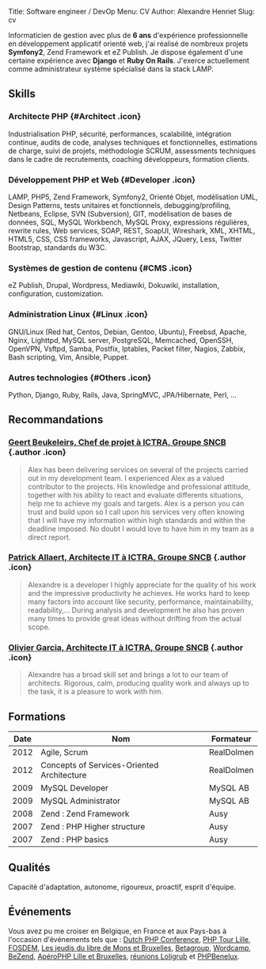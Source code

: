 Title: Software engineer / DevOp
Menu: CV
Author: Alexandre Henriet
Slug: cv

Informaticien de gestion avec plus de **6 ans** d'expérience professionnelle en développement applicatif orienté web, j'ai réalisé de nombreux projets **Symfony2**, Zend Framework et eZ Publish. Je dispose également d'une certaine expérience avec **Django** et **Ruby On Rails**. J'exerce actuellement comme administrateur système spécialisé dans la stack LAMP.

## Skills

### Architecte PHP {#Architect .icon}
Industrialisation PHP, sécurité, performances, scalabilité, intégration continue, audits de code, analyses techniques et fonctionnelles, estimations de charge, suivi de projets, méthodologie SCRUM, assessments techniques dans le cadre de recrutements, coaching développeurs, formation clients.

### Développement PHP et Web {#Developer .icon}
LAMP, PHP5, Zend Framework, Symfony2, Orienté Objet, modélisation UML, Design Patterns, tests unitaires et fonctionnels, debugging/profiling, Netbeans, Eclipse, SVN (Subversion), GIT, modélisation de bases de données, SQL, MySQL Workbench, MySQL Proxy, expressions régulières, rewrite rules, Web services, SOAP, REST, SoapUI, Wireshark, XML, XHTML, HTML5, CSS, CSS frameworks, Javascript, AJAX, JQuery, Less, Twitter Bootstrap, standards du W3C.

### Systèmes de gestion de contenu {#CMS .icon}
eZ Publish, Drupal, Wordpress, Mediawiki, Dokuwiki, installation, configuration, customization.

### Administration Linux {#Linux .icon}
GNU/Linux (Red hat, Centos, Debian, Gentoo, Ubuntu), Freebsd, Apache, Nginx, Lighttpd, MySQL server, PostgreSQL, Memcached, OpenSSH, OpenVPN, Vsftpd, Samba, Postfix, Iptables, Packet filter, Nagios, Zabbix, Bash scripting, Vim, Ansible, Puppet.

### Autres technologies {#Others .icon}
Python, Django, Ruby, Rails, Java, SpringMVC, JPA/Hibernate, Perl, ...




## Recommandations

### [Geert Beukeleirs, Chef de projet à ICTRA, Groupe SNCB](http://www.linkedin.com/in/geertbeukeleirs) {.author .icon}

<blockquote>Alex has been delivering services on several of the projects carried out in my development team. I experienced Alex as a valued contributor to the projects. His knowledge and professional attitude, together with his ability to react and evaluate differents situations, help me to achieve my goals and targets. Alex is a person you can trust and build upon so I call upon his services very often knowing that I will have my information within high standards and within the deadline imposed. No doubt I would love to have him in my team as a direct report.</blockquote>

### [Patrick Allaert, Architecte IT à ICTRA, Groupe SNCB](http://be.linkedin.com/in/patrickallaert) {.author .icon}

<blockquote>Alexandre is a developer I highly appreciate for the quality of his work and the impressive productivity he achieves. He works hard to keep many factors into account like security, performance, maintainability, readability,... During analysis and development he also has proven many times to provide great ideas without drifting from the actual scope.</blockquote>

### [Olivier Garcia, Architecte IT à ICTRA, Groupe SNCB](http://fr.linkedin.com/in/0livier) {.author .icon}

<blockquote>Alexandre has a broad skill set and brings a lot to our team of architects. Rigorous, calm, producing quality work and always up to the task, it is a pleasure to work with him.</blockquote>

## Formations

<table class="table table-striped table-condensed">
  <thead>
    <tr>
      <th>Date</th>
      <th>Nom</th>
      <th>Formateur</th>
    </tr>
  </thead>
  <tbody>
    <tr>
      <td>2012</td>
      <td>Agile, Scrum</td>
      <td>RealDolmen</td>
    </tr>
    <tr>
      <td>2012</td>
      <td>Concepts of Services-Oriented Architecture</td>
      <td>RealDolmen</td>
    </tr>
    <tr>
      <td>2009</td>
      <td>MySQL Developer</td>
      <td>MySQL AB</td>
    </tr>
    <tr>
      <td>2009</td>
      <td>MySQL Administrator</td>
      <td>MySQL AB</td>
    </tr>
<tr>
<td>2008</td>
<td>Zend : Zend Framework</td>
<td>Ausy</td>
</tr>
<tr>
<td>2007</td>
<td>Zend : PHP Higher structure</td>
<td>Ausy</td>
</tr>
<tr>
<td>2007</td>
<td>Zend : PHP basics</td>
<td>Ausy</td>
</tr>
</tbody>
</table>

## Qualités

Capacité d'adaptation, autonome, rigoureux, proactif, esprit d'équipe.

## Événements

Vous avez pu me croiser en Belgique, en France et aux Pays-bas à l'occasion d'événements tels que : [Dutch PHP Conference](http://www.phpconference.nl), [PHP Tour Lille](http://afup.org/pages/phptourlille2011), [FOSDEM](http://www.fosdem.org), [Les jeudis du libre de Mons et Bruxelles](http://jeudisdulibre.be), [Betagroup](http://www.betagroup.be), [Wordcamp](http://wordcamp2010.be), [BeZend](http://www.be-zend.org), [ApéroPHP Lille et Bruxelles](http://www.aperophp.net), [réunions Loligrub](http://www.loligrub.be) et [PHPBenelux](http://phpbenelux.eu).
